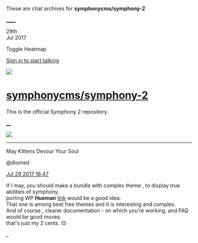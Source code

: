 These are chat archives for **symphonycms/symphony-2**

[__](/symphonycms/symphony-2/archives/2017/07/30)[__](/symphonycms/symphony-2/archives/2017/07/28)

29th  
Jul 2017

Toggle Heatmap

[Sign in to start talking](/login?action=login&button=archive-login)

![](https://avatars-02.gitter.im/group/iv/3/57542c45c43b8c601977197e?s=48)

#  [symphonycms/symphony-2](/symphonycms/symphony-2)

This is the official Symphony 2 repository.

[ __](/orgs/symphonycms/rooms "More symphonycms rooms")

![](https://avatars1.githubusercontent.com/u/72777?v=4&s=30)

____

May Kittens Devour Your Soul

@diomed

[Jul 29 2017
16:47](https://gitter.im/symphonycms/symphony-2?at=597cbc1d76a757f8085955cd)

If I may, you should make a bundle with complex theme , to display true
abilities of symphony.  
porting WP **Hueman** [link](https://hr.wordpress.org/themes/hueman) would be
a good idea.  
That one is among best free themes and it is interesting and complex.  
And of course , clearer documentation - on which you're working, and FAQ would
be good moves.  
that's just my 2 cents. :pensive:

_

